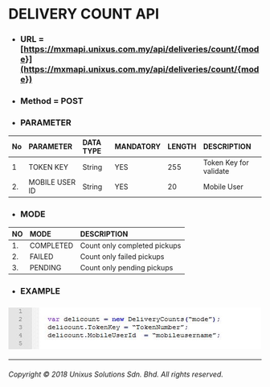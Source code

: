 # DELIVERY COUNT API

* ### URL = [https://mxmapi.unixus.com.my/api/deliveries/count/{mode}](https://mxmapi.unixus.com.my/api/deliveries/count/{mode})
* ### Method = POST
* ### PARAMETER

| No | PARAMETER | DATA TYPE | MANDATORY | LENGTH | DESCRIPTION |
| :--- | :--- | :--- | :--- | :--- | :--- |
| 1 | TOKEN KEY | String | YES | 255 | Token Key for validate |
| 2. | MOBILE USER ID | String | YES | 20 | Mobile User |

* ### MODE

| NO | MODE | DESCRIPTION |
| :--- | :--- | :--- |
| 1. | COMPLETED | Count only completed pickups |
| 2. | FAILED | Count only failed pickups |
| 3. | PENDING | Count only pending pickups |

* ### EXAMPLE

### ![](/assets/delicou.JPG)

---

###### Copyright © 2018 Unixus Solutions Sdn. Bhd. All rights reserved.



